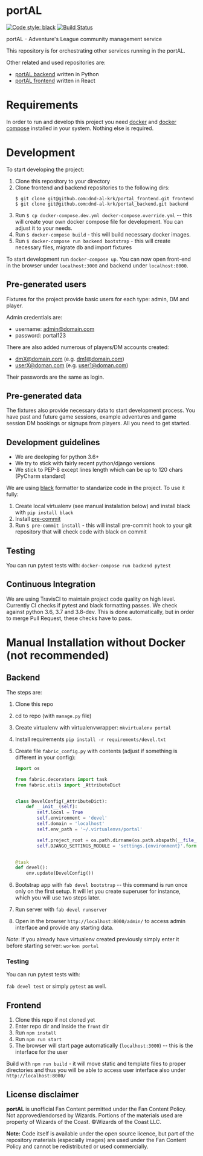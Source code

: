 # portAL

[![Code style: black](https://img.shields.io/badge/code%20style-black-000000.svg)](https://github.com/ambv/black)
[![Build Status](https://travis-ci.org/dnd-al-krk/portal_backend.svg?branch=master)](https://travis-ci.org/dnd-al-krk/portal_backend)

portAL - Adventure's League community management service

This repository is for orchestrating other services running in the portAL.

Other related and used repositories are:
- [portAL backend](https://github.com/dnd-al-krk/portal_backend) written in Python
- [portAL frontend](https://github.com/dnd-al-krk/portal_frontend) written in React

# Requirements

In order to run and develop this project you need [docker](https://docs.docker.com/) and [docker compose](https://docs.docker.com/compose/) installed in your system. Nothing else is required.

# Development

To start developing the project:

1. Clone this repository to your directory
1. Clone frontend and backend repositories to the following dirs:
   ```
   $ git clone git@github.com:dnd-al-krk/portal_frontend.git frontend
   $ git clone git@github.com:dnd-al-krk/portal_backend.git backend
   ```
1. Run `$ cp docker-compose.dev.yml docker-compose.override.yml` -- this will create your own docker compose file for development. You can adjust it to your needs.
1. Run `$ docker-compose build` - this will build necessary docker images.
1. Run `$ docker-compose run backend bootstrap` - this will create necessary files, migrate db and import fixtures

To start development run `docker-compose up`. You can now open front-end in the browser under `localhost:3000` and backend under `localhost:8000`.

## Pre-generated users

Fixtures for the project provide basic users for each type: admin, DM and player.

Admin credentials are:
- username: admin@domain.com
- password: portal123

There are also added numerous of players/DM accounts created:
- dmX@domain.com (e.g. dm1@domain.com)
- userX@doman.com (e.g. user1@doman.com)

Their passwords are the same as login.

## Pre-generated data

The fixtures also provide necessary data to start development process. You have past and future game sessions, example adventures and game session DM bookings or signups from players. All you need to get started.

## Development guidelines

- We are deeloping for python 3.6+
- We try to stick with fairly recent python/django versions
- We stick to PEP-8 except lines length which can be up to 120 chars (PyCharm standard)

We are using [black](https://github.com/ambv/black) formatter to standarize code in the project. To use it fully:
1. Create local virtualenv (see manual instalation below) and install black with `pip install black`
1. Install [pre-commit](https://pre-commit.com/)
1. Run `$ pre-commit install` - this will install pre-commit hook to your git repository that will check code with black on commit

## Testing

You can run pytest tests with: `docker-compose run backend pytest`

## Continuous Integration

We are using TravisCI to maintain project code quality on high level. 
Currently CI checks if pytest and black formatting passes. We check against python 3.6, 3.7 and 3.8-dev. This is done automatically, but in order to merge Pull Request, these checks have to pass. 

# Manual Installation without Docker (not recommended)

## Backend

The steps are:

1. Clone this repo
1. cd to repo (with `manage.py` file)
1. Create virtualenv with virtualenvwrapper: `mkvirtualenv portal`
1. Install requirements `pip install -r requirements/devel.txt`
1. Create file `fabric_config.py` with contents (adjust if something is different in your config):

    ```python
    import os

    from fabric.decorators import task
    from fabric.utils import _AttributeDict


    class DevelConfig(_AttributeDict):
        def __init__(self):
            self.local = True
            self.environment = 'devel'
            self.domain = 'localhost'
            self.env_path = '~/.virtualenvs/portal'

            self.project_root = os.path.dirname(os.path.abspath(__file__))
            self.DJANGO_SETTINGS_MODULE = 'settings.{environment}'.format(**self)


    @task
    def devel():
        env.update(DevelConfig())

    ```

1. Bootstrap app with `fab devel bootstrap` -- this command is run once only on the first setup. It will let you create superuser for instance, which you will use two steps later.
1. Run server with `fab devel runserver`
1. Open in the browser `http://localhost:8000/admin/` to access admin interface and provide any starting data.


*Note*: If you already have virtualenv created previously simply enter it before starting server: `workon portal`

### Testing

You can run pytest tests with:

`fab devel test` or simply `pytest` as well.

## Frontend

1. Clone this repo if not cloned yet
1. Enter repo dir and inside the `front` dir
1. Run `npm install`
1. Run `npm run start`
1. The browser will start page automatically (`localhost:3000`) -- this is the interface for the user

Build with `npm run build` - it will move static and template files to proper directories and thus you will be able to access user interface also under `http://localhost:8000/`

## License disclaimer

**portAL** is unofficial Fan Content permitted under the Fan Content Policy. Not approved/endorsed by Wizards. Portions of the materials used are property of Wizards of the Coast. ©Wizards of the Coast LLC.

**Note:** Code itself is available under the open source licence, but part of the repository materials (especially images) are used under the Fan Content Policy and cannot be redistributed or used commercially.
